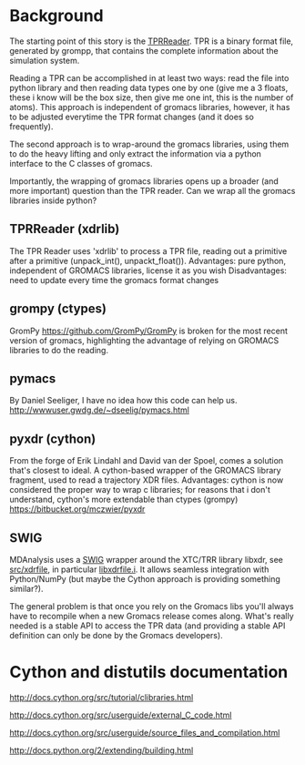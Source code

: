# Background #

The starting point of this story is the [TPRReader](TPRReaderDevelopment). TPR is a binary format file, generated by grompp, that contains the complete information about the simulation system.

Reading a TPR can be accomplished in at least two ways: read the file into python library and then reading data types one by one (give me a 3 floats, these i know will be the box size, then give me one int, this is the number of atoms). This approach is independent of gromacs libraries, however, it has to be adjusted everytime the TPR format changes (and it does so frequently).

The second approach is to wrap-around the gromacs libraries, using them to do the heavy lifting and only extract the information via a python interface to the C classes of gromacs.

Importantly, the wrapping of gromacs libraries opens up a broader (and more important) question than the TPR reader. Can we wrap all the gromacs libraries inside python?

## TPRReader (xdrlib) ##
The TPR Reader uses 'xdrlib' to process a TPR file, reading out a primitive after a primitive (unpack\_int(), unpackt\_float()).
Advantages: pure python, independent of GROMACS libraries, license it as you wish
Disadvantages: need to update every time the gromacs format changes

## grompy (ctypes) ##
GromPy https://github.com/GromPy/GromPy is broken for the most recent version of gromacs, highlighting the advantage of relying on GROMACS libraries to do the reading.

## pymacs ##
By Daniel Seeliger, I have no idea how this code can help us.
http://wwwuser.gwdg.de/~dseelig/pymacs.html

## pyxdr (cython) ##
From the forge of Erik Lindahl and  David van der Spoel, comes a solution that's closest to ideal. A cython-based wrapper of the GROMACS library fragment, used to read a trajectory XDR files.
Advantages: cython is now considered the proper way to wrap c libraries; for reasons that i don't understand, cython's more extendable than ctypes (grompy)
https://bitbucket.org/mczwier/pyxdr

## SWIG ##
MDAnalysis uses a [SWIG](http://www.swig.org/) wrapper around the XTC/TRR library libxdr, see [src/xdrfile](https://code.google.com/p/mdanalysis/source/browse/package?name=develop#package%2Fsrc%2Fxdrfile), in particular [libxdrfile.i](https://code.google.com/p/mdanalysis/source/browse/package/src/xdrfile/libxdrfile.i?name=develop). It allows seamless integration with Python/NumPy (but maybe the Cython approach is providing something similar?).

The general problem is that once you rely on the Gromacs libs you'll always have to recompile when a new Gromacs release comes along. What's really needed is a stable API to access the TPR data (and providing a stable API definition can only be done by the Gromacs developers).

# Cython and distutils documentation #
http://docs.cython.org/src/tutorial/clibraries.html

http://docs.cython.org/src/userguide/external_C_code.html

http://docs.cython.org/src/userguide/source_files_and_compilation.html

http://docs.python.org/2/extending/building.html
